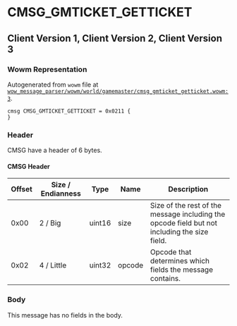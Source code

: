 # CMSG_GMTICKET_GETTICKET

## Client Version 1, Client Version 2, Client Version 3

### Wowm Representation

Autogenerated from `wowm` file at [`wow_message_parser/wowm/world/gamemaster/cmsg_gmticket_getticket.wowm:3`](https://github.com/gtker/wow_messages/tree/main/wow_message_parser/wowm/world/gamemaster/cmsg_gmticket_getticket.wowm#L3).
```rust,ignore
cmsg CMSG_GMTICKET_GETTICKET = 0x0211 {
}
```
### Header

CMSG have a header of 6 bytes.

#### CMSG Header

| Offset | Size / Endianness | Type   | Name   | Description |
| ------ | ----------------- | ------ | ------ | ----------- |
| 0x00   | 2 / Big           | uint16 | size   | Size of the rest of the message including the opcode field but not including the size field.|
| 0x02   | 4 / Little        | uint32 | opcode | Opcode that determines which fields the message contains.|

### Body

This message has no fields in the body.

